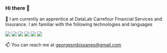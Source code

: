 ### Hi there 👋

🔭 I am currently an apprentice at DataLab Carrefour Financial Services and Insurance. I am familiar with the following technologies and languages

![](https://img.shields.io/badge/Google_Cloud-000?&logo=google-cloud)
![](https://img.shields.io/badge/-Docker-000?&logo=Docker)
![](https://img.shields.io/badge/-Linux-000?&logo=Linux)
![](https://img.shields.io/badge/-Windows-000?&logo=Windows)
![](https://img.shields.io/badge/-Python-000?&logo=Python)
![](https://img.shields.io/badge/-R-000?&logo=R)


📫 You can reach me at georgesmbissanes@gmail.com 

<!--
**geosarr/geosarr** is a ✨ _special_ ✨ repository because its `README.md` (this file) appears on your GitHub profile.

Here are some ideas to get you started:

- 🔭 I’m currently working on ...
- 🌱 I’m currently learning ...
- 👯 I’m looking to collaborate on ...
- 🤔 I’m looking for help with ...
- 💬 Ask me about ...
- 📫 How to reach me: ...
- 😄 Pronouns: ...
- ⚡ Fun fact: ...
-->
